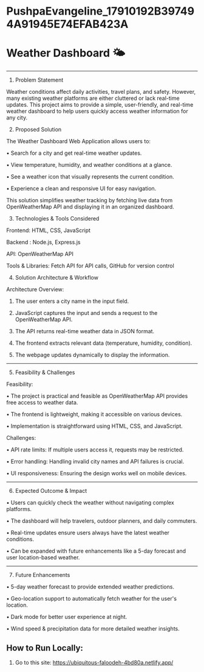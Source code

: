 # PushpaEvangeline_17910192B397494A91945E74EFAB423A

# Weather Dashboard 🌤️

--------------------------------------------------------------------------------------------------------------------------

1. Problem Statement

Weather conditions affect daily activities, travel plans, and safety. However, many existing weather platforms are either cluttered or lack real-time updates. This project aims to provide a simple, user-friendly, and real-time weather dashboard to help users quickly access weather information for any city.

2. Proposed Solution

The Weather Dashboard Web Application allows users to:

•	Search for a city and get real-time weather updates.

•	View temperature, humidity, and weather conditions at a glance.

•	See a weather icon that visually represents the current condition.

•	Experience a clean and responsive UI for easy navigation.


This solution simplifies weather tracking by fetching live data from OpenWeatherMap API and displaying it in an organized dashboard.




3. Technologies & Tools Considered

Frontend: HTML, CSS, JavaScript

Backend : Node.js, Express.js

API: OpenWeatherMap API

Tools & Libraries: Fetch API for API calls, GitHub for version control





4. Solution Architecture & Workflow

Architecture Overview:

1. The user enters a city name in the input field.


2. JavaScript captures the input and sends a request to the OpenWeatherMap API.


3. The API returns real-time weather data in JSON format.


4. The frontend extracts relevant data (temperature, humidity, condition).


5. The webpage updates dynamically to display the information.

--------------------------------------------------------------------------------------------------------------------------------------

5. Feasibility & Challenges

Feasibility:

•	The project is practical and feasible as OpenWeatherMap API provides free access to weather data.

•	The frontend is lightweight, making it accessible on various devices.

•	Implementation is straightforward using HTML, CSS, and JavaScript.


Challenges:

•	API rate limits: If multiple users access it, requests may be restricted.

•	Error handling: Handling invalid city names and API failures is crucial.

•	UI responsiveness: Ensuring the design works well on mobile devices.



--------------------------------------------------------------------------------------------------------

6. Expected Outcome & Impact

•	Users can quickly check the weather without navigating complex platforms.

•	The dashboard will help travelers, outdoor planners, and daily commuters.

•	Real-time updates ensure users always have the latest weather conditions.

•	Can be expanded with future enhancements like a 5-day forecast and user location-based weather.



---------------------------------------------------------------------------------------------------------

7. Future Enhancements

•	5-day weather forecast to provide extended weather predictions.

•	Geo-location support to automatically fetch weather for the user's location.

•	Dark mode for better user experience at night.

•	Wind speed & precipitation data for more detailed weather insights.
## How to Run Locally:
1. Go to this site:
 https://ubiquitous-faloodeh-4bd80a.netlify.app/
   
